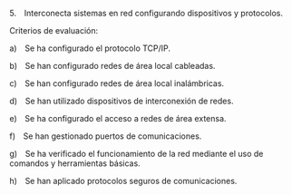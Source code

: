 5. Interconecta sistemas en red configurando dispositivos y protocolos.

Criterios de evaluación:

a) Se ha configurado el protocolo TCP/IP.

b) Se han configurado redes de área local cableadas.

c) Se han configurado redes de área local inalámbricas.

d) Se han utilizado dispositivos de interconexión de redes.

e) Se ha configurado el acceso a redes de área extensa.

f) Se han gestionado puertos de comunicaciones.

g) Se ha verificado el funcionamiento de la red mediante el uso de comandos y herramientas básicas.

h) Se han aplicado protocolos seguros de comunicaciones.

